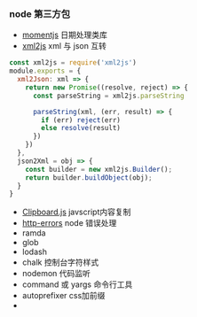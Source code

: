 ### node 第三方包
* [momentjs](http://momentjs.cn/) 日期处理类库 
* [xml2js](https://www.npmjs.com/package/xml2js) xml 与 json 互转
```js 
const xml2js = require('xml2js')
module.exports = {
  xml2Json: xml => {
    return new Promise((resolve, reject) => {
      const parseString = xml2js.parseString

      parseString(xml, (err, result) => {
        if (err) reject(err)
        else resolve(result)
      })
    })
  },
  json2Xml = obj => {
    const builder = new xml2js.Builder();
    return builder.buildObject(obj);
  }
} 
```
* [Clipboard.js](https://github.com/zenorocha/clipboard.js) javscript内容复制
* [http-errors](./http-errors.md) node 错误处理
* ramda
* glob
* lodash
* chalk  控制台字符样式
* nodemon 代码监听
* command 或 yargs 命令行工具
* autoprefixer css加前缀
* 



 